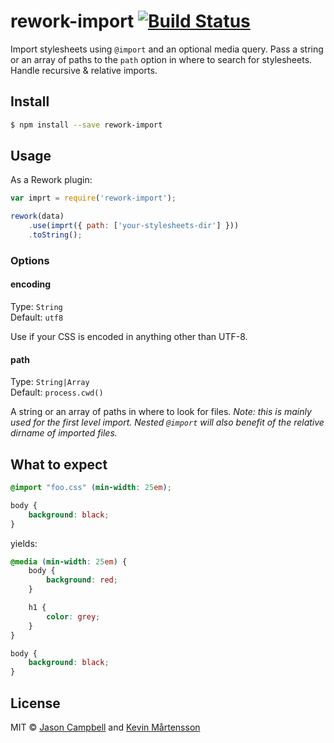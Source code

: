 # rework-import [![Build Status](https://travis-ci.org/reworkcss/rework-import.svg?branch=master)](https://travis-ci.org/reworkcss/rework-import)

Import stylesheets using `@import` and an optional media query. Pass a string or
an array of paths to the `path` option in where to search for stylesheets.
Handle recursive & relative imports.

## Install

```bash
$ npm install --save rework-import
```

## Usage

As a Rework plugin:

```js
var imprt = require('rework-import');

rework(data)
    .use(imprt({ path: ['your-stylesheets-dir'] }))
    .toString();
```

### Options

#### encoding

Type: `String`  
Default: `utf8`

Use if your CSS is encoded in anything other than UTF-8.

#### path

Type: `String|Array`  
Default: `process.cwd()`

A string or an array of paths in where to look for files.
_Note: this is mainly used for the first level import. Nested `@import` will also benefit of the relative dirname of imported files._

## What to expect

```css
@import "foo.css" (min-width: 25em);

body {
    background: black;
}
```

yields:

```css
@media (min-width: 25em) {
    body {
        background: red;
    }

    h1 {
        color: grey;
    }
}

body {
    background: black;
}
```

## License

MIT © [Jason Campbell](https://github.com/jxson) and [Kevin Mårtensson](http://github.com/kevva)
